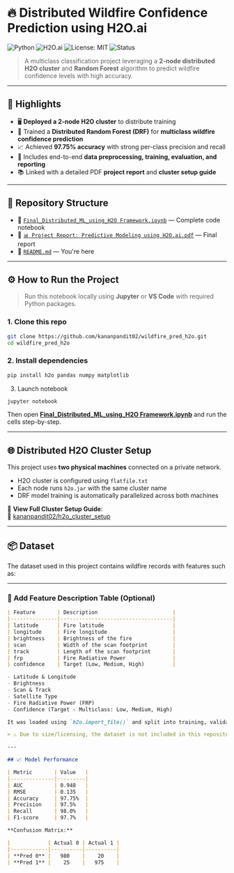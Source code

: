 # 🔥 Distributed Wildfire Confidence Prediction using H2O.ai
![Python](https://img.shields.io/badge/Python-3.8%2B-blue)
![H2O.ai](https://img.shields.io/badge/H2O.ai-distributed-yellow)
![License: MIT](https://img.shields.io/badge/License-None-green)
![Status](https://img.shields.io/badge/status-active-success)

> A multiclass classification project leveraging a **2-node distributed H2O cluster** and **Random Forest** algorithm to predict wildfire confidence levels with high accuracy.

---

## 📌 Highlights

- 🖥️ **Deployed a 2-node H2O cluster** to distribute training  
- 🌲 Trained a **Distributed Random Forest (DRF)** for **multiclass wildfire confidence prediction**  
- 📈 Achieved **97.75% accuracy** with strong per-class precision and recall  
- 🧪 Includes end-to-end **data preprocessing, training, evaluation, and reporting**  
- 📚 Linked with a detailed PDF **project report** and **cluster setup guide**

---

## 📂 Repository Structure

- 📁 [`Final_Distributed_ML_using_H2O Framework.ipynb`](./Final_Distributed_ML_using_H2O%20Framework.ipynb) — Complete code notebook  
- 📁 [`📊 Project Report: Predictive Modeling using H2O.ai.pdf`](./📊%20Project%20Report_%20Predictive%20Modeling%20using%20H2O.ai.pdf) — Final report  
- 📁 [`README.md`](./README.md) — You're here  
---

## ⚙️ How to Run the Project

> Run this notebook locally using **Jupyter** or **VS Code** with required Python packages.

### 1. Clone this repo
```bash
git clone https://github.com/kananpandit02/wildfire_pred_h2o.git
cd wildfire_pred_h2o
```
### 2. Install dependencies
```bash
pip install h2o pandas numpy matplotlib
```
3. Launch notebook
```bash
jupyter notebook
```
Then open [**Final_Distributed_ML_using_H2O Framework.ipynb**](./Final_Distributed_ML_using_H2O%20Framework.ipynb) and run the cells step-by-step.


---

## 🌐 Distributed H2O Cluster Setup

This project uses **two physical machines** connected on a private network.

- H2O cluster is configured using `flatfile.txt`  
- Each node runs `h2o.jar` with the same cluster name  
- DRF model training is automatically parallelized across both machines

📎 **View Full Cluster Setup Guide**:  
🔗 [kananpandit02/h2o_cluster_setup](https://github.com/kananpandit02/h2o_cluster_setup)



---

## 📦 Dataset

The dataset used in this project contains wildfire records with features such as:

---

### 🧠 Add Feature Description Table (Optional)

```markdown
| Feature       | Description                        |
|---------------|------------------------------------|
| latitude      | Fire latitude                      |
| longitude     | Fire longitude                     |
| brightness    | Brightness of the fire             |
| scan          | Width of the scan footprint        |
| track         | Length of the scan footprint       |
| frp           | Fire Radiative Power               |
| confidence    | Target (Low, Medium, High)         |

- Latitude & Longitude
- Brightness
- Scan & Track
- Satellite Type
- Fire Radiative Power (FRP)
- Confidence (Target - Multiclass: Low, Medium, High)

It was loaded using `h2o.import_file()` and split into training, validation, and test sets using `H2OFrame.split_frame()`.

> ⚠️ Due to size/licensing, the dataset is not included in this repository. Please contact the author or refer to public wildfire datasets like [NASA FIRMS](https://firms.modaps.eosdis.nasa.gov/) or [Kaggle wildfire datasets](https://www.kaggle.com/datasets) to explore similar data.

---

## 📈 Model Performance

| Metric       | Value   |
|--------------|---------|
| AUC          | 0.948   |
| RMSE         | 0.135   |
| Accuracy     | 97.75%  |
| Precision    | 97.5%   |
| Recall       | 98.0%   |
| F1-score     | 97.7%   |

**Confusion Matrix:**

|            | Actual 0 | Actual 1 |
|------------|----------|----------|
| **Pred 0** |   980    |    20    |
| **Pred 1** |    25    |   975    |

